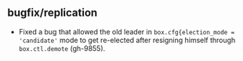 ## bugfix/replication

* Fixed a bug that allowed the old leader in
  `box.cfg{election_mode = 'candidate'` mode to get re-elected after resigning
  himself through `box.ctl.demote` (gh-9855).
